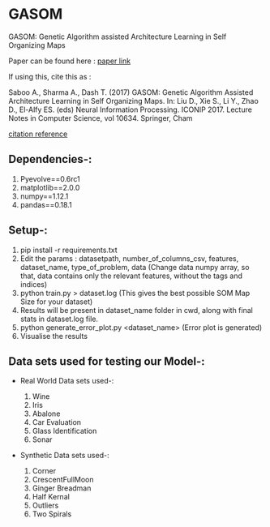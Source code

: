 # GASOM
GASOM: Genetic Algorithm assisted Architecture Learning in Self Organizing Maps

Paper can be found here : [paper link](https://link.springer.com/chapter/10.1007/978-3-319-70087-8_25)

If using this, cite this as : 

Saboo A., Sharma A., Dash T. (2017) GASOM: Genetic Algorithm Assisted Architecture Learning in Self Organizing Maps. In: Liu D., Xie S., Li Y., Zhao D., El-Alfy ES. (eds) Neural Information Processing. ICONIP 2017. Lecture Notes in Computer Science, vol 10634. Springer, Cham


[citation reference](https://link.springer.com/chapter/10.1007/978-3-319-70087-8_25#citeas)

## Dependencies-:

  1. Pyevolve==0.6rc1
  2. matplotlib==2.0.0
  3. numpy==1.12.1
  4. pandas==0.18.1

## Setup-:

1. pip install -r requirements.txt
2. Edit the params : datasetpath, number_of_columns_csv, features, dataset_name, type_of_problem, data
(Change data numpy array, so that, data contains only the relevant features, without the tags and indices)
3. python train.py > dataset.log (This gives the best possible SOM Map Size for your dataset)
4. Results will be present in dataset_name folder in cwd, along with final stats in dataset.log file. 
5. python generate_error_plot.py <pickle file in dataset_name folder> <dataset_name> (Error plot is generated)
6. Visualise the results 

## Data sets used for testing our Model-:

* Real World Data sets used-:
	 
   1. Wine
   2. Iris
   3. Abalone
   4. Car Evaluation
   5. Glass Identification
   6. Sonar

* Synthetic Data sets used-:
 
   1. Corner
   2. CrescentFullMoon
   3. Ginger Breadman
   4. Half Kernal
   5. Outliers
   6. Two Spirals 
   

